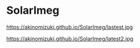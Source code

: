 # SolarImeg

https://akinomizuki.github.io/SolarImeg/lastest.jpg

https://akinomizuki.github.io/SolarImeg/latest2.jpg
